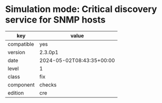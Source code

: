 [//]: # (werk v2)
# Simulation mode: Critical discovery service for SNMP hosts

key        | value
---------- | ---
compatible | yes
version    | 2.3.0p1
date       | 2024-05-02T08:43:35+00:00
level      | 1
class      | fix
component  | checks
edition    | cre

